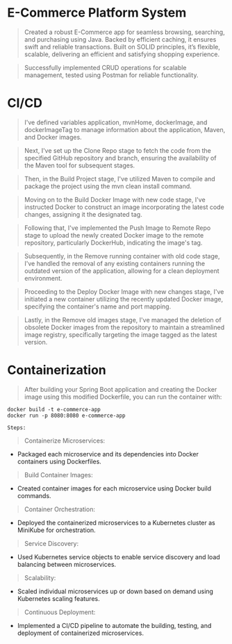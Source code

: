 # E-Commerce Platform System
> Created a robust E-Commerce app for seamless browsing, searching, and purchasing using Java. Backed by efficient caching, it ensures swift and reliable transactions. Built on SOLID principles, it’s flexible, scalable,
delivering an efficient and satisfying shopping experience.

> Successfully implemented CRUD operations for scalable management, tested using Postman for reliable functionality.

# CI/CD
> I've defined variables application, mvnHome, dockerImage, and dockerImageTag to manage information about the application, Maven, and Docker images.

> Next, I've set up the Clone Repo stage to fetch the code from the specified GitHub repository and branch, ensuring the availability of the Maven tool for subsequent stages.

> Then, in the Build Project stage, I've utilized Maven to compile and package the project using the mvn clean install command.

> Moving on to the Build Docker Image with new code stage, I've instructed Docker to construct an image incorporating the latest code changes, assigning it the designated tag.

> Following that, I've implemented the Push Image to Remote Repo stage to upload the newly created Docker image to the remote repository, particularly DockerHub, indicating the image's tag.

> Subsequently, in the Remove running container with old code stage, I've handled the removal of any existing containers running the outdated version of the application, allowing for a clean deployment environment.

> Proceeding to the Deploy Docker Image with new changes stage, I've initiated a new container utilizing the recently updated Docker image, specifying the container's name and port mapping.

> Lastly, in the Remove old images stage, I've managed the deletion of obsolete Docker images from the repository to maintain a streamlined image registry, specifically targeting the image tagged as the latest version.

# Containerization
> After building your Spring Boot application and creating the Docker image using this modified Dockerfile, you can run the container with:

    docker build -t e-commerce-app
    docker run -p 8080:8080 e-commerce-app

    Steps:

> Containerize Microservices: 
* Packaged each microservice and its dependencies into Docker containers using Dockerfiles.
> Build Container Images:
* Created container images for each microservice using Docker build commands.
> Container Orchestration: 
* Deployed the containerized microservices to a Kubernetes cluster as MiniKube for orchestration.
> Service Discovery: 
* Used Kubernetes service objects to enable service discovery and load balancing between microservices.
> Scalability: 
* Scaled individual microservices up or down based on demand using Kubernetes scaling features.
> Continuous Deployment:
* Implemented a CI/CD pipeline to automate the building, testing, and deployment of containerized microservices.
